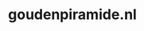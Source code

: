 ---
layout: post
title: "goudenpiramide.nl"
internal_url: "/dutchgov/goudenpiramide.nl.html"
subdomains_count: 4
all_subdomains_count: 9
urls_count: 4
ssl_rank: 100
http_rank: 70
url_link: /data/goudenpiramide.nl/urls.txt
all_subdomains_link: /data/goudenpiramide.nl/all_subdomains.txt
subdomains_link: /data/goudenpiramide.nl/subdomains.txt
categories: dutchgov
---